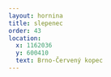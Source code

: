 ```yaml
---
layout: hornina
title: slepenec
order: 43
location:
  x: 1162036
  y: 600410
  text: Brno-Červený kopec
---
```


